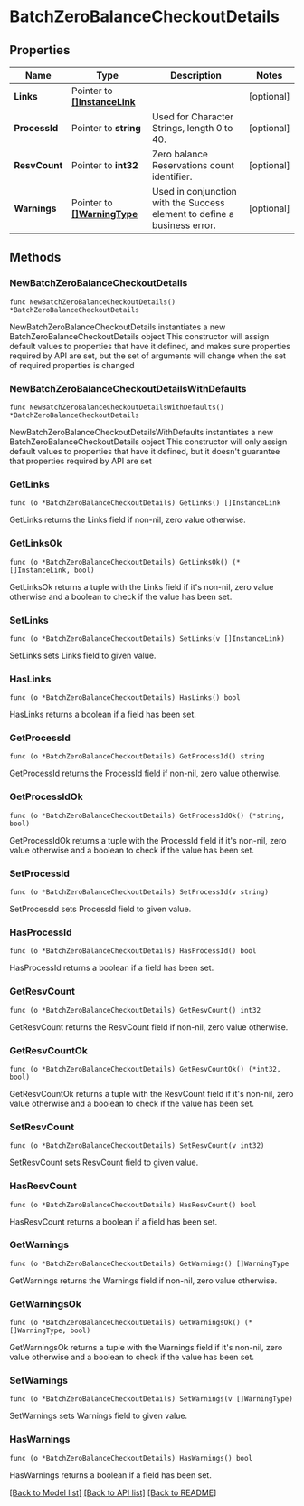# BatchZeroBalanceCheckoutDetails

## Properties

Name | Type | Description | Notes
------------ | ------------- | ------------- | -------------
**Links** | Pointer to [**[]InstanceLink**](InstanceLink.md) |  | [optional] 
**ProcessId** | Pointer to **string** | Used for Character Strings, length 0 to 40. | [optional] 
**ResvCount** | Pointer to **int32** | Zero balance Reservations count identifier. | [optional] 
**Warnings** | Pointer to [**[]WarningType**](WarningType.md) | Used in conjunction with the Success element to define a business error. | [optional] 

## Methods

### NewBatchZeroBalanceCheckoutDetails

`func NewBatchZeroBalanceCheckoutDetails() *BatchZeroBalanceCheckoutDetails`

NewBatchZeroBalanceCheckoutDetails instantiates a new BatchZeroBalanceCheckoutDetails object
This constructor will assign default values to properties that have it defined,
and makes sure properties required by API are set, but the set of arguments
will change when the set of required properties is changed

### NewBatchZeroBalanceCheckoutDetailsWithDefaults

`func NewBatchZeroBalanceCheckoutDetailsWithDefaults() *BatchZeroBalanceCheckoutDetails`

NewBatchZeroBalanceCheckoutDetailsWithDefaults instantiates a new BatchZeroBalanceCheckoutDetails object
This constructor will only assign default values to properties that have it defined,
but it doesn't guarantee that properties required by API are set

### GetLinks

`func (o *BatchZeroBalanceCheckoutDetails) GetLinks() []InstanceLink`

GetLinks returns the Links field if non-nil, zero value otherwise.

### GetLinksOk

`func (o *BatchZeroBalanceCheckoutDetails) GetLinksOk() (*[]InstanceLink, bool)`

GetLinksOk returns a tuple with the Links field if it's non-nil, zero value otherwise
and a boolean to check if the value has been set.

### SetLinks

`func (o *BatchZeroBalanceCheckoutDetails) SetLinks(v []InstanceLink)`

SetLinks sets Links field to given value.

### HasLinks

`func (o *BatchZeroBalanceCheckoutDetails) HasLinks() bool`

HasLinks returns a boolean if a field has been set.

### GetProcessId

`func (o *BatchZeroBalanceCheckoutDetails) GetProcessId() string`

GetProcessId returns the ProcessId field if non-nil, zero value otherwise.

### GetProcessIdOk

`func (o *BatchZeroBalanceCheckoutDetails) GetProcessIdOk() (*string, bool)`

GetProcessIdOk returns a tuple with the ProcessId field if it's non-nil, zero value otherwise
and a boolean to check if the value has been set.

### SetProcessId

`func (o *BatchZeroBalanceCheckoutDetails) SetProcessId(v string)`

SetProcessId sets ProcessId field to given value.

### HasProcessId

`func (o *BatchZeroBalanceCheckoutDetails) HasProcessId() bool`

HasProcessId returns a boolean if a field has been set.

### GetResvCount

`func (o *BatchZeroBalanceCheckoutDetails) GetResvCount() int32`

GetResvCount returns the ResvCount field if non-nil, zero value otherwise.

### GetResvCountOk

`func (o *BatchZeroBalanceCheckoutDetails) GetResvCountOk() (*int32, bool)`

GetResvCountOk returns a tuple with the ResvCount field if it's non-nil, zero value otherwise
and a boolean to check if the value has been set.

### SetResvCount

`func (o *BatchZeroBalanceCheckoutDetails) SetResvCount(v int32)`

SetResvCount sets ResvCount field to given value.

### HasResvCount

`func (o *BatchZeroBalanceCheckoutDetails) HasResvCount() bool`

HasResvCount returns a boolean if a field has been set.

### GetWarnings

`func (o *BatchZeroBalanceCheckoutDetails) GetWarnings() []WarningType`

GetWarnings returns the Warnings field if non-nil, zero value otherwise.

### GetWarningsOk

`func (o *BatchZeroBalanceCheckoutDetails) GetWarningsOk() (*[]WarningType, bool)`

GetWarningsOk returns a tuple with the Warnings field if it's non-nil, zero value otherwise
and a boolean to check if the value has been set.

### SetWarnings

`func (o *BatchZeroBalanceCheckoutDetails) SetWarnings(v []WarningType)`

SetWarnings sets Warnings field to given value.

### HasWarnings

`func (o *BatchZeroBalanceCheckoutDetails) HasWarnings() bool`

HasWarnings returns a boolean if a field has been set.


[[Back to Model list]](../README.md#documentation-for-models) [[Back to API list]](../README.md#documentation-for-api-endpoints) [[Back to README]](../README.md)


